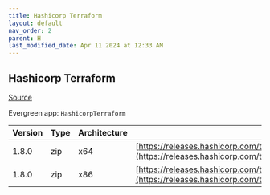 ```yaml
---
title: Hashicorp Terraform
layout: default
nav_order: 2
parent: H
last_modified_date: Apr 11 2024 at 12:33 AM
---
```


## Hashicorp Terraform

[Source](https://www.terraform.io/)

Evergreen app: `HashicorpTerraform`

| Version | Type | Architecture | URI                                                                                                                                                                  |
| ------- | ---- | ------------ | -------------------------------------------------------------------------------------------------------------------------------------------------------------------- |
| 1.8.0   | zip  | x64          | [https://releases.hashicorp.com/terraform/1.8.0/terraform_1.8.0_windows_amd64.zip](https://releases.hashicorp.com/terraform/1.8.0/terraform_1.8.0_windows_amd64.zip) |
| 1.8.0   | zip  | x86          | [https://releases.hashicorp.com/terraform/1.8.0/terraform_1.8.0_windows_386.zip](https://releases.hashicorp.com/terraform/1.8.0/terraform_1.8.0_windows_386.zip)     |
